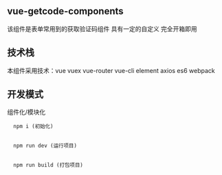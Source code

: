 ## vue-getcode-components
 该组件是表单常用到的获取验证码组件 具有一定的自定义  完全开箱即用
## 技术栈
本组件采用技术：vue vuex vue-router vue-cli  element axios es6 webpack 

## 开发模式
组件化/模块化
```
  npm i (初始化)


  npm run dev (运行项目)


  npm run build (打包项目)
```
